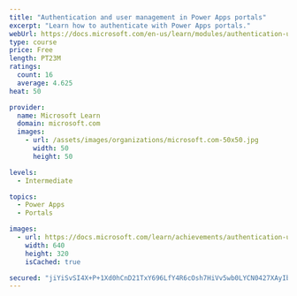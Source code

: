 ```yaml
---
title: "Authentication and user management in Power Apps portals"
excerpt: "Learn how to authenticate with Power Apps portals."
webUrl: https://docs.microsoft.com/en-us/learn/modules/authentication-user-management/
type: course
price: Free
length: PT23M
ratings:
  count: 16
  average: 4.625
heat: 50

provider:
  name: Microsoft Learn
  domain: microsoft.com
  images:
    - url: /assets/images/organizations/microsoft.com-50x50.jpg
      width: 50
      height: 50

levels:
  - Intermediate

topics:
  - Power Apps
  - Portals

images:
  - url: https://docs.microsoft.com/learn/achievements/authentication-user-management-social.png
    width: 640
    height: 320
    isCached: true

secured: "jiYiSvSI4X+P+1Xd0hCnD21TxY696LfY4R6cOsh7HiVv5wb0LYCN0427XAyIb0wzetr/041xoGLUCfKGA7kXWc/U0eN1KVl7C5PEIXKF+roDf20iBv3p0Pwj+9RX/ec1wbWDBOg6V39jTURpkyDWW7wohbKHuO38IOgRkE5xRBd425gAbvEQHZLfwqeUpuIpP+FQq2fGsi5OoSd35x0hkj9qTgj9wUxOZFchxvLHVAIaYHLOMnDnNVYMsA0g3DVrWoeBEpo/KoX5p1RfDN2DljZd2wJ/W0L7cB49PWpiuJOkAm/gdKpN2o2itERUPeg6en8at9NIIgRlrie0qBFiinMYCeklOD0ORAE5N/kCSoS/Ge/z/IqDk+AsQmUVxGeva+71XNgTxkmNyN296F8h2puMmQn95/x5Qo8fJvr+a5U=;hlld5gOYI+q6yL9L4b3gCg=="
---
```


